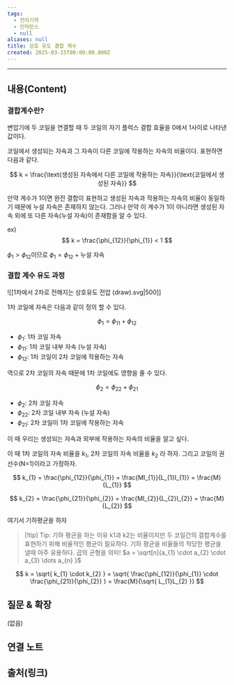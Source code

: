 ```yaml
---
tags:
  - 전자기학
  - 인덕턴스
  - null
aliases: null
title: 상호 유도 결합 계수
created: 2025-03-15T00:00:00.000Z
---
```


---

## 내용(Content)


### 결합계수란?

변압기에 두 코일을 연결할 때 두 코일의 자기 플럭스 결합 효율을 0에서 1사이로 나타낸 값이다.

코일에서 생성되는 자속과 그 자속이 다른 코일에 작용하는 자속의 비율이다. 표현하면 다음과 같다.

$$
k = \frac{\text{생성된 자속에서 다른 코일에 작용하는 자속}}{\text{코일에서 생성된 자속}}
$$

만약 계수가 1이면 완전 결합이 표현하고 생성된 자속과 작용하는 자속의 비율이 동일하기 때문에 누설 자속은 존재하지 않는다. 그러나 만약 이 계수가 1이 아니라면 생성된 자속 외에 또 다른 자속(누설 자속)이 존재함을 알 수 있다.

ex)
$$
k = \frac{\phi_{12}}{\phi_{1}} < 1
$$

$\phi_{1} > \phi_{12}$이므로 $\phi_{1} = \phi_{12} + \text{누설 자속}$

### 결합 계수 유도 과정

![[1차에서 2차로 전해지는 상호유도 전압 (draw).svg|500]]

1차 코일에 자속은 다음과 같이 정의 할 수 있다.

$$
\phi_{1} = \phi_{11} + \phi_{12}
$$
- $\phi_{1}$: 1차 코일 자속
- $\phi_{11}$: 1차 코일 내부 자속 (누설 자속)
- $\phi_{12}$: 1차 코일이 2차 코일에 작용하는 자속

역으로 2차 코일의 자속 때문에 1차 코일에도 영향을 줄 수 있다.

$$
\phi_{2} = \phi_{22} + \phi_{21}
$$
- $\phi_{2}$: 2차 코일 자속
- $\phi_{22}$: 2차 코일 내부 자속 (누설 자속)
- $\phi_{21}$: 2차 코일이 1차 코일에 작용하는 자속

이 때 우리는 생성되는 자속과 외부에 작용하는 자속의 비율을 알고 싶다.

이 때 1차 코일의 자속 비율을 $k_{1}$, 2차 코일의 자속 비율을 $k_{2}$ 라 하자. 그리고 코일의 권선수(N=1)이라고 가정하자.

$$
k_{1} = \frac{\phi_{12}}{\phi_{1}} = \frac{MI_{1}}{L_{1}I_{1}} = \frac{M}{L_{1}}
$$

$$
k_{2} = \frac{\phi_{21}}{\phi_{2}} = \frac{MI_{2}}{L_{2}I_{2}} = \frac{M}{L_{2}}
$$

여기서 기하평균을 하자

>[!tip] Tip: 기하 평균을 하는 이유
>k1과 k2는 비율이지만 두 코일간의 결합계수를 표현하기 위해 비율적인 평균이 필요하다. 기하 평균을 비율들의 적당한 평균을 낼때 아주 유용하다. 곱의 균형을 의미!
>$a = \sqrt[n]{a_{1} \cdot a_{2} \cdot a_{3} \dots a_{n}  }$


$$
k = \sqrt{ k_{1} \cdot k_{2} } = \sqrt{ \frac{\phi_{12}}{\phi_{1}} \cdot \frac{\phi_{21}}{\phi_{2}} } = \frac{M}{\sqrt{ L_{1}L_{2} }}
$$


## 질문 & 확장

(없음)

## 연결 노트

## 출처(링크)





